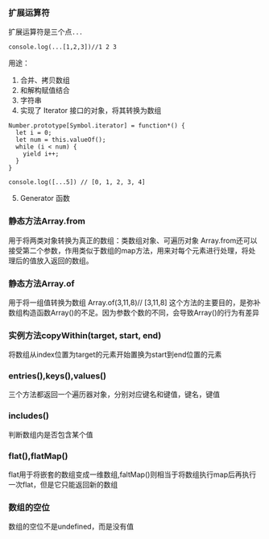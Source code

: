 ### 扩展运算符
扩展运算符是三个点```...```
```
console.log(...[1,2,3])//1 2 3
```
用途：
1. 合并、拷贝数组
2. 和解构赋值结合
3. 字符串
4. 实现了 Iterator 接口的对象，将其转换为数组
```
Number.prototype[Symbol.iterator] = function*() {
  let i = 0;
  let num = this.valueOf();
  while (i < num) {
    yield i++;
  }
}

console.log([...5]) // [0, 1, 2, 3, 4]
```
5. Generator 函数

### 静态方法Array.from
用于将两类对象转换为真正的数组：类数组对象、可遍历对象
Array.from还可以接受第二个参数，作用类似于数组的map方法，用来对每个元素进行处理，将处理后的值放入返回的数组。
### 静态方法Array.of
用于将一组值转换为数组
Array.of(3,11,8)// [3,11,8]
这个方法的主要目的，是弥补数组构造函数Array()的不足。因为参数个数的不同，会导致Array()的行为有差异
### 实例方法copyWithin(target, start, end)
将数组从index位置为target的元素开始置换为start到end位置的元素

### entries(),keys(),values()
三个方法都返回一个遍历器对象，分别对应键名和键值，键名，键值
### includes()
判断数组内是否包含某个值
### flat(),flatMap()
flat用于将嵌套的数组变成一维数组,faltMap()则相当于将数组执行map后再执行一次flat，但是它只能返回新的数组
### 数组的空位
数组的空位不是undefined，而是没有值